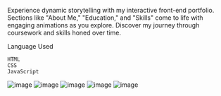 

Experience dynamic storytelling with my interactive front-end portfolio. Sections like "About Me," "Education," and "Skills" come to life with engaging animations as you explore. Discover my journey through coursework and skills honed over time.

Language Used

    HTML
    CSS
    JavaScript
![image](https://github.com/aachalsahare/Portfolio/assets/89089667/a206b1f0-b9ed-46f0-8ace-32e993a23615)
![image](https://github.com/aachalsahare/Portfolio/assets/89089667/58f475ff-a559-4f42-9253-567e7bd52b42)
![image](https://github.com/aachalsahare/Portfolio/assets/89089667/0f720330-de4e-4c1e-a87f-d3ef853b809c)
![image](https://github.com/aachalsahare/Portfolio/assets/89089667/5e4c9ec3-714b-4b05-89e0-20c68870d9da)
![image](https://github.com/aachalsahare/Portfolio/assets/89089667/9edd00da-de32-4e46-a62a-cc7fb26347e7)






